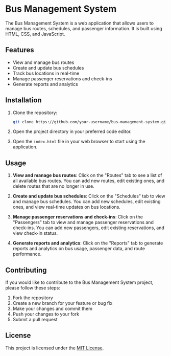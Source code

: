 # Bus Management System

The Bus Management System is a web application that allows users to manage bus routes, schedules, and passenger information. It is built using HTML, CSS, and JavaScript.

## Features

- View and manage bus routes
- Create and update bus schedules
- Track bus locations in real-time
- Manage passenger reservations and check-ins
- Generate reports and analytics

## Installation

1. Clone the repository:

    ```bash
    git clone https://github.com/your-username/bus-management-system.git
    ```

2. Open the project directory in your preferred code editor.

3. Open the `index.html` file in your web browser to start using the application.

## Usage

1. **View and manage bus routes**: Click on the "Routes" tab to see a list of all available bus routes. You can add new routes, edit existing ones, and delete routes that are no longer in use.

2. **Create and update bus schedules**: Click on the "Schedules" tab to view and manage bus schedules. You can add new schedules, edit existing ones, and view real-time updates on bus locations.

3. **Manage passenger reservations and check-ins**: Click on the "Passengers" tab to view and manage passenger reservations and check-ins. You can add new passengers, edit existing reservations, and view check-in status.

4. **Generate reports and analytics**: Click on the "Reports" tab to generate reports and analytics on bus usage, passenger data, and route performance.

## Contributing

If you would like to contribute to the Bus Management System project, please follow these steps:

1. Fork the repository
2. Create a new branch for your feature or bug fix
3. Make your changes and commit them
4. Push your changes to your fork
5. Submit a pull request

## License

This project is licensed under the [MIT License](LICENSE).
